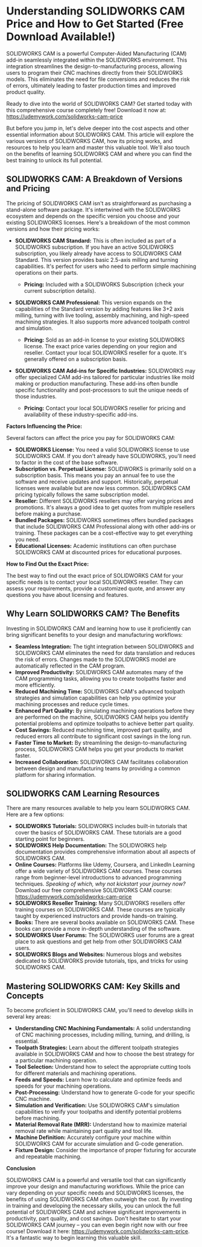 # Understanding SOLIDWORKS CAM Price and How to Get Started (Free Download Available!)

SOLIDWORKS CAM is a powerful Computer-Aided Manufacturing (CAM) add-in seamlessly integrated within the SOLIDWORKS environment. This integration streamlines the design-to-manufacturing process, allowing users to program their CNC machines directly from their SOLIDWORKS models. This eliminates the need for file conversions and reduces the risk of errors, ultimately leading to faster production times and improved product quality.

Ready to dive into the world of SOLIDWORKS CAM? Get started today with this comprehensive course completely free! Download it now at: https://udemywork.com/solidworks-cam-price

But before you jump in, let's delve deeper into the cost aspects and other essential information about SOLIDWORKS CAM. This article will explore the various versions of SOLIDWORKS CAM, how its pricing works, and resources to help you learn and master this valuable tool. We'll also touch on the benefits of learning SOLIDWORKS CAM and where you can find the best training to unlock its full potential.

## SOLIDWORKS CAM: A Breakdown of Versions and Pricing

The pricing of SOLIDWORKS CAM isn't as straightforward as purchasing a stand-alone software package. It's intertwined with the SOLIDWORKS ecosystem and depends on the specific version you choose and your existing SOLIDWORKS licenses. Here's a breakdown of the most common versions and how their pricing works:

*   **SOLIDWORKS CAM Standard:** This is often included as part of a SOLIDWORKS subscription. If you have an active SOLIDWORKS subscription, you likely already have access to SOLIDWORKS CAM Standard. This version provides basic 2.5-axis milling and turning capabilities. It's perfect for users who need to perform simple machining operations on their parts.

    *   **Pricing:** Included with a SOLIDWORKS Subscription (check your current subscription details).

*   **SOLIDWORKS CAM Professional:** This version expands on the capabilities of the Standard version by adding features like 3+2 axis milling, turning with live tooling, assembly machining, and high-speed machining strategies. It also supports more advanced toolpath control and simulation.

    *   **Pricing:** Sold as an add-in license to your existing SOLIDWORKS license.  The exact price varies depending on your region and reseller. Contact your local SOLIDWORKS reseller for a quote. It's generally offered on a subscription basis.

*   **SOLIDWORKS CAM Add-ins for Specific Industries:**  SOLIDWORKS may offer specialized CAM add-ins tailored for particular industries like mold making or production manufacturing. These add-ins often bundle specific functionality and post-processors to suit the unique needs of those industries.

    *   **Pricing:** Contact your local SOLIDWORKS reseller for pricing and availability of these industry-specific add-ins.

**Factors Influencing the Price:**

Several factors can affect the price you pay for SOLIDWORKS CAM:

*   **SOLIDWORKS License:** You need a valid SOLIDWORKS license to use SOLIDWORKS CAM. If you don't already have SOLIDWORKS, you'll need to factor in the cost of the base software.
*   **Subscription vs. Perpetual License:** SOLIDWORKS is primarily sold on a subscription basis.  This means you pay an annual fee to use the software and receive updates and support. Historically, perpetual licenses were available but are now less common.  SOLIDWORKS CAM pricing typically follows the same subscription model.
*   **Reseller:** Different SOLIDWORKS resellers may offer varying prices and promotions. It's always a good idea to get quotes from multiple resellers before making a purchase.
*   **Bundled Packages:** SOLIDWORKS sometimes offers bundled packages that include SOLIDWORKS CAM Professional along with other add-ins or training. These packages can be a cost-effective way to get everything you need.
*   **Educational Licenses:** Academic institutions can often purchase SOLIDWORKS CAM at discounted prices for educational purposes.

**How to Find Out the Exact Price:**

The best way to find out the exact price of SOLIDWORKS CAM for your specific needs is to contact your local SOLIDWORKS reseller. They can assess your requirements, provide a customized quote, and answer any questions you have about licensing and features.

## Why Learn SOLIDWORKS CAM? The Benefits

Investing in SOLIDWORKS CAM and learning how to use it proficiently can bring significant benefits to your design and manufacturing workflows:

*   **Seamless Integration:**  The tight integration between SOLIDWORKS and SOLIDWORKS CAM eliminates the need for data translation and reduces the risk of errors.  Changes made to the SOLIDWORKS model are automatically reflected in the CAM program.
*   **Improved Productivity:**  SOLIDWORKS CAM automates many of the CAM programming tasks, allowing you to create toolpaths faster and more efficiently.
*   **Reduced Machining Time:**  SOLIDWORKS CAM's advanced toolpath strategies and simulation capabilities can help you optimize your machining processes and reduce cycle times.
*   **Enhanced Part Quality:**  By simulating machining operations before they are performed on the machine, SOLIDWORKS CAM helps you identify potential problems and optimize toolpaths to achieve better part quality.
*   **Cost Savings:**  Reduced machining time, improved part quality, and reduced errors all contribute to significant cost savings in the long run.
*   **Faster Time to Market:**  By streamlining the design-to-manufacturing process, SOLIDWORKS CAM helps you get your products to market faster.
*   **Increased Collaboration:**  SOLIDWORKS CAM facilitates collaboration between design and manufacturing teams by providing a common platform for sharing information.

## SOLIDWORKS CAM Learning Resources

There are many resources available to help you learn SOLIDWORKS CAM. Here are a few options:

*   **SOLIDWORKS Tutorials:** SOLIDWORKS includes built-in tutorials that cover the basics of SOLIDWORKS CAM. These tutorials are a good starting point for beginners.
*   **SOLIDWORKS Help Documentation:** The SOLIDWORKS help documentation provides comprehensive information about all aspects of SOLIDWORKS CAM.
*   **Online Courses:** Platforms like Udemy, Coursera, and LinkedIn Learning offer a wide variety of SOLIDWORKS CAM courses. These courses range from beginner-level introductions to advanced programming techniques. *Speaking of which, why not kickstart your journey now?* Download our free comprehensive SOLIDWORKS CAM course: https://udemywork.com/solidworks-cam-price
*   **SOLIDWORKS Reseller Training:** Many SOLIDWORKS resellers offer training courses on SOLIDWORKS CAM. These courses are typically taught by experienced instructors and provide hands-on training.
*   **Books:** There are several books available on SOLIDWORKS CAM. These books can provide a more in-depth understanding of the software.
*   **SOLIDWORKS User Forums:** The SOLIDWORKS user forums are a great place to ask questions and get help from other SOLIDWORKS CAM users.
*   **SOLIDWORKS Blogs and Websites:** Numerous blogs and websites dedicated to SOLIDWORKS provide tutorials, tips, and tricks for using SOLIDWORKS CAM.

## Mastering SOLIDWORKS CAM: Key Skills and Concepts

To become proficient in SOLIDWORKS CAM, you'll need to develop skills in several key areas:

*   **Understanding CNC Machining Fundamentals:** A solid understanding of CNC machining processes, including milling, turning, and drilling, is essential.
*   **Toolpath Strategies:** Learn about the different toolpath strategies available in SOLIDWORKS CAM and how to choose the best strategy for a particular machining operation.
*   **Tool Selection:** Understand how to select the appropriate cutting tools for different materials and machining operations.
*   **Feeds and Speeds:** Learn how to calculate and optimize feeds and speeds for your machining operations.
*   **Post-Processing:** Understand how to generate G-code for your specific CNC machine.
*   **Simulation and Verification:** Use SOLIDWORKS CAM's simulation capabilities to verify your toolpaths and identify potential problems before machining.
*   **Material Removal Rate (MRR):** Understand how to maximize material removal rate while maintaining part quality and tool life.
*   **Machine Definition:** Accurately configure your machine within SOLIDWORKS CAM for accurate simulation and G-code generation.
*   **Fixture Design:** Consider the importance of proper fixturing for accurate and repeatable machining.

**Conclusion**

SOLIDWORKS CAM is a powerful and versatile tool that can significantly improve your design and manufacturing workflows. While the price can vary depending on your specific needs and SOLIDWORKS licenses, the benefits of using SOLIDWORKS CAM often outweigh the cost. By investing in training and developing the necessary skills, you can unlock the full potential of SOLIDWORKS CAM and achieve significant improvements in productivity, part quality, and cost savings. Don't hesitate to start your SOLIDWORKS CAM journey – you can even begin right now with our free course! Download it here: https://udemywork.com/solidworks-cam-price. It's a fantastic way to begin learning this valuable skill.

